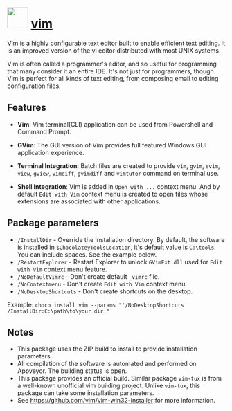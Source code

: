 # <img src="https://raw.githubusercontent.com/chocolatey-community/chocolatey-coreteampackages/master/icons/vim.svg" width="48" height="48"/> [vim](https://chocolatey.org/packages/vim)

Vim is a highly configurable text editor built to enable efficient text editing. It is an improved version of the vi editor distributed with most UNIX systems.

Vim is often called a programmer's editor, and so useful for programming that many consider it an entire IDE. It's not just for programmers, though. Vim is perfect for all kinds of text editing, from composing email to editing configuration files.

## Features

* **Vim**: Vim terminal(CLI) application can be used from Powershell and Command Prompt.

* **GVim**: The GUI version of Vim provides full featured Windows GUI application experience.

* **Terminal Integration**: Batch files are created to provide `vim`, `gvim`, `evim`, `view`, `gview`, `vimdiff`, `gvimdiff` and `vimtutor` command on terminal use.

* **Shell Integration**: Vim is added in `Open with ...` context menu. And by default `Edit with Vim` context menu is created to open files whose extensions are associated with other applications.

## Package parameters

- `/InstallDir` - Override the installation directory. By default, the software is installed in `$ChocolateyToolsLocation`, it's default value is `C:\tools`. You can include spaces. See the example below.
- `/RestartExplorer` - Restart Explorer to unlock `GVimExt.dll` used for `Edit with Vim` context menu feature.
- `/NoDefaultVimrc` - Don't create default `_vimrc` file.
- `/NoContextmenu` - Don't create `Edit with Vim` context menu.
- `/NoDesktopShortcuts` - Don't create shortcuts on the desktop.

Example: `choco install vim --params "'/NoDesktopShortcuts /InstallDir:C:\path\to\your dir'"`

## Notes

- This package uses the ZIP build to install to provide installation parameters.
- All compilation of the software is automated and performed on Appveyor. The building status is open.
- This package provides an official build. Similar package `vim-tux` is from a well-known unofficial vim building project. Unlike `vim-tux`, this package can take some installation parameters.
- See https://github.com/vim/vim-win32-installer for more information.

